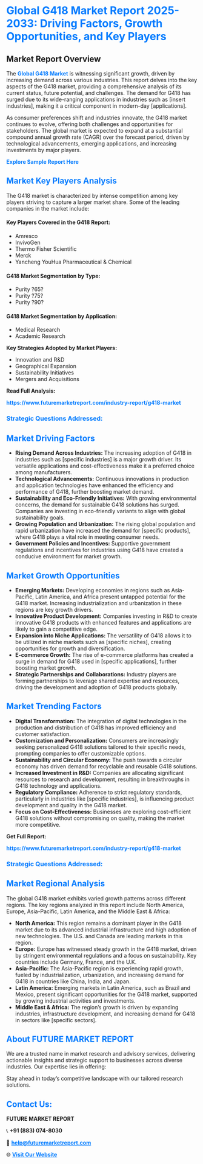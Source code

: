<h1 style="color: #007BFF;">Global G418 Market Report 2025-2033: Driving Factors, Growth Opportunities, and Key Players</h1>

<section id="overview">
<h2>Market Report Overview</h2>
<p>The <a href="https://www.futuremarketreport.com/industry-report/g418-market" style="color: #007BFF; text-decoration: none;"><strong>Global G418 Market</strong></a> is witnessing significant growth, driven by increasing demand across various industries. This report delves into the key aspects of the G418 market, providing a comprehensive analysis of its current status, future potential, and challenges. The demand for G418 has surged due to its wide-ranging applications in industries such as [insert industries], making it a critical component in modern-day [applications].</p>
<p>As consumer preferences shift and industries innovate, the G418 market continues to evolve, offering both challenges and opportunities for stakeholders. The global market is expected to expand at a substantial compound annual growth rate (CAGR) over the forecast period, driven by technological advancements, emerging applications, and increasing investments by major players.</p>
</section>

<section id="overview">
<p><a href="https://www.futuremarketreport.com/request-sample/reportId=25994" style="color: #007BFF; text-decoration: none;"><strong>Explore Sample Report Here</strong></a></p>
</section>

<section id="key-players">
<h2 style="color: #007BFF;">Market Key Players Analysis</h2>
<p>The G418 market is characterized by intense competition among key players striving to capture a larger market share. Some of the leading companies in the market include:</p>
<h4>Key Players Covered in the G418 Report:</h4>
<ul><li>Amresco</li><li>InvivoGen</li><li>Thermo Fisher Scientific</li><li>Merck</li><li>Yancheng YouHua Pharmaceutical &amp; Chemical</li></ul>
<h4>G418 Market Segmentation by Type:</h4>
<ul><li>Purity ?65?</li><li>Purity ?75?</li><li>Purity ?90?</li></ul>

<h4>G418 Market Segmentation by Application:</h4>
<ul><li>Medical Research</li><li>Academic Research</li></ul>
<p><strong>Key Strategies Adopted by Market Players:</strong></p>
<ul>
<li>Innovation and R&D</li>
<li>Geographical Expansion</li>
<li>Sustainability Initiatives</li>
<li>Mergers and Acquisitions</li>
</ul>
</section>

<section>
<p><strong>Read Full Analysis: </strong></p><a href="https://www.futuremarketreport.com/industry-report/g418-market" style="color: #007BFF; text-decoration: none;"><strong>https://www.futuremarketreport.com/industry-report/g418-market</strong></a>
<h3 style="color: #007BFF;">Strategic Questions Addressed:</h3>
</section>

<section id="driving-factors">
<h2 style="color: #007BFF;">Market Driving Factors</h2>
<ul>
<li><strong>Rising Demand Across Industries:</strong> The increasing adoption of G418 in industries such as [specific industries] is a major growth driver. Its versatile applications and cost-effectiveness make it a preferred choice among manufacturers.</li>
<li><strong>Technological Advancements:</strong> Continuous innovations in production and application technologies have enhanced the efficiency and performance of G418, further boosting market demand.</li>
<li><strong>Sustainability and Eco-Friendly Initiatives:</strong> With growing environmental concerns, the demand for sustainable G418 solutions has surged. Companies are investing in eco-friendly variants to align with global sustainability goals.</li>
<li><strong>Growing Population and Urbanization:</strong> The rising global population and rapid urbanization have increased the demand for [specific products], where G418 plays a vital role in meeting consumer needs.</li>
<li><strong>Government Policies and Incentives:</strong> Supportive government regulations and incentives for industries using G418 have created a conducive environment for market growth.</li>
</ul>
</section>

<section id="growth-opportunities">
<h2 style="color: #007BFF;">Market Growth Opportunities</h2>
<ul>
<li><strong>Emerging Markets:</strong> Developing economies in regions such as Asia-Pacific, Latin America, and Africa present untapped potential for the G418 market. Increasing industrialization and urbanization in these regions are key growth drivers.</li>
<li><strong>Innovative Product Development:</strong> Companies investing in R&D to create innovative G418 products with enhanced features and applications are likely to gain a competitive edge.</li>
<li><strong>Expansion into Niche Applications:</strong> The versatility of G418 allows it to be utilized in niche markets such as [specific niches], creating opportunities for growth and diversification.</li>
<li><strong>E-commerce Growth:</strong> The rise of e-commerce platforms has created a surge in demand for G418 used in [specific applications], further boosting market growth.</li>
<li><strong>Strategic Partnerships and Collaborations:</strong> Industry players are forming partnerships to leverage shared expertise and resources, driving the development and adoption of G418 products globally.</li>
</ul>
</section>

<section id="trending-factors">
<h2 style="color: #007BFF;">Market Trending Factors</h2>
<ul>
<li><strong>Digital Transformation:</strong> The integration of digital technologies in the production and distribution of G418 has improved efficiency and customer satisfaction.</li>
<li><strong>Customization and Personalization:</strong> Consumers are increasingly seeking personalized G418 solutions tailored to their specific needs, prompting companies to offer customizable options.</li>
<li><strong>Sustainability and Circular Economy:</strong> The push towards a circular economy has driven demand for recyclable and reusable G418 solutions.</li>
<li><strong>Increased Investment in R&D:</strong> Companies are allocating significant resources to research and development, resulting in breakthroughs in G418 technology and applications.</li>
<li><strong>Regulatory Compliance:</strong> Adherence to strict regulatory standards, particularly in industries like [specific industries], is influencing product development and quality in the G418 market.</li>
<li><strong>Focus on Cost-Effectiveness:</strong> Businesses are exploring cost-efficient G418 solutions without compromising on quality, making the market more competitive.</li>
</ul>
</section>

<section>
<p><strong>Get Full Report: </strong></p><a href="https://www.futuremarketreport.com/industry-report/g418-market" style="color: #007BFF; text-decoration: none;"><strong>https://www.futuremarketreport.com/industry-report/g418-market</strong></a>
<h3 style="color: #007BFF;">Strategic Questions Addressed:</h3>
</section>


<section id="regional-analysis">
<h2 style="color: #007BFF;">Market Regional Analysis</h2>
<p>The global G418 market exhibits varied growth patterns across different regions. The key regions analyzed in this report include North America, Europe, Asia-Pacific, Latin America, and the Middle East & Africa:</p>
<ul>
<li><strong>North America:</strong> This region remains a dominant player in the G418 market due to its advanced industrial infrastructure and high adoption of new technologies. The U.S. and Canada are leading markets in this region.</li>
<li><strong>Europe:</strong> Europe has witnessed steady growth in the G418 market, driven by stringent environmental regulations and a focus on sustainability. Key countries include Germany, France, and the U.K.</li>
<li><strong>Asia-Pacific:</strong> The Asia-Pacific region is experiencing rapid growth, fueled by industrialization, urbanization, and increasing demand for G418 in countries like China, India, and Japan.</li>
<li><strong>Latin America:</strong> Emerging markets in Latin America, such as Brazil and Mexico, present significant opportunities for the G418 market, supported by growing industrial activities and investments.</li>
<li><strong>Middle East & Africa:</strong> The region’s growth is driven by expanding industries, infrastructure development, and increasing demand for G418 in sectors like [specific sectors].</li>
</ul>
</section>

<footer>
<h2 style="color: #007BFF;">About FUTURE MARKET REPORT</h2>
<p>We are a trusted name in market research and advisory services, delivering actionable insights and strategic support to businesses across diverse industries. Our expertise lies in offering:</p>

<p>Stay ahead in today’s competitive landscape with our tailored research solutions.</p>

<h2 style="color: #007BFF;">Contact Us:</h2>
<p><strong>FUTURE MARKET REPORT</strong></p>
<p>📞 <strong>+91 (883) 074-8030</strong></p>
<p>📧 <strong><a href="mailto:help@futuremarketreport.com" style="color: #007BFF;">help@futuremarketreport.com</a></strong></p>
<p>🌐 <strong><a href="https://www.futuremarketreport.com/" style="color: #007BFF;">Visit Our Website</a></strong></p>
</footer>